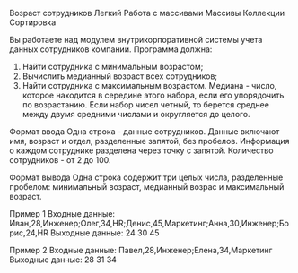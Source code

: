 Возраст сотрудников
Легкий Работа с массивами Массивы Коллекции Сортировка

Вы работаете над модулем внутрикорпоративной системы учета данных сотрудников компании. Программа должна:
1. Найти сотрудника с минимальным возрастом;
2. Вычислить медианный возраст всех сотрудников;
3. Найти сотрудника с максимальным возрастом.
Медиана - число, которое находится в середине этого набора, если его упорядочить по возрастанию. Если набор чисел четный, то берется среднее между двумя средними числами и округляется до целого.

Формат ввода
Одна строка - данные сотрудников. Данные включают имя, возраст и отдел, разделенные запятой, без пробелов. Информация о каждом сотруднике разделена через точку с запятой.
Количество сотрудников - от 2 до 100.

Формат вывода
Одна строка содержит три целых числа, разделенные пробелом: минимальный возраст, медианный возрас и максимальный возраст.

Пример 1
Входные данные: Иван,28,Инженер;Олег,34,HR;Денис,45,Маркетинг;Анна,30,Инженер;Борис,24,HR
Выходные данные: 24 30 45

Пример 2
Входные данные: Павел,28,Инженер;Елена,34,Маркетинг
Выходные данные: 28 31 34